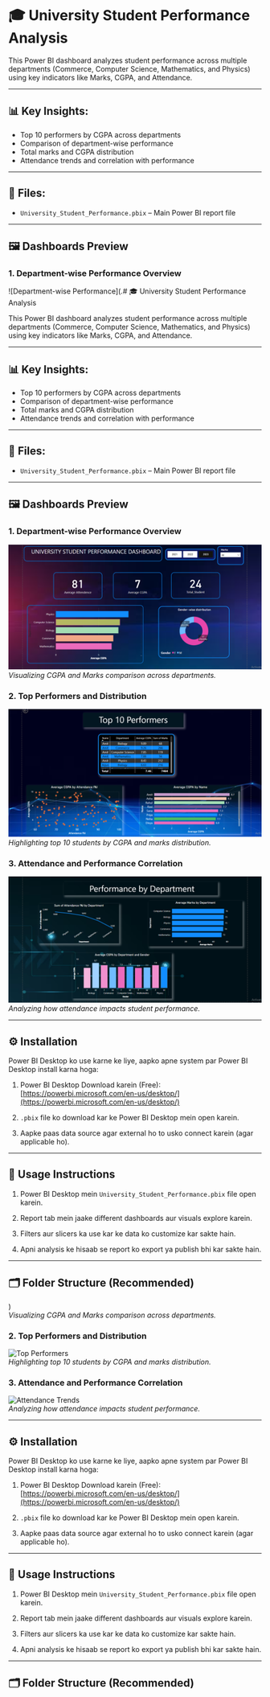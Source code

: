 # 🎓 University Student Performance Analysis

This Power BI dashboard analyzes student performance across multiple departments (Commerce, Computer Science, Mathematics, and Physics) using key indicators like Marks, CGPA, and Attendance.

---

## 📊 Key Insights:
- Top 10 performers by CGPA across departments
- Comparison of department-wise performance
- Total marks and CGPA distribution
- Attendance trends and correlation with performance

---

## 📁 Files:
- `University_Student_Performance.pbix` – Main Power BI report file

---

## 🖼️ Dashboards Preview

### 1. Department-wise Performance Overview  
![Department-wise Performance](.# 🎓 University Student Performance Analysis

This Power BI dashboard analyzes student performance across multiple departments (Commerce, Computer Science, Mathematics, and Physics) using key indicators like Marks, CGPA, and Attendance.

---

## 📊 Key Insights:
- Top 10 performers by CGPA across departments
- Comparison of department-wise performance
- Total marks and CGPA distribution
- Attendance trends and correlation with performance

---

## 📁 Files:
- `University_Student_Performance.pbix` – Main Power BI report file

---

## 🖼️ Dashboards Preview

### 1. Department-wise Performance Overview  
![Department-wise Performance](https://github.com/mehtaricha-23/University-Student-Performance-Analysis/blob/main/UNIVERSITY%20STUDENT%20PERFORMANCE%20DASHBOARD.png)  
*Visualizing CGPA and Marks comparison across departments.*

### 2. Top Performers and Distribution  
![Top Performers](https://github.com/mehtaricha-23/University-Student-Performance-Analysis/blob/main/Top%2010%20Performers.png)  
*Highlighting top 10 students by CGPA and marks distribution.*

### 3. Attendance and Performance Correlation  
![Attendance Trends](https://github.com/mehtaricha-23/University-Student-Performance-Analysis/blob/main/Performance%20by%20Department.png
)  
*Analyzing how attendance impacts student performance.*

---

## ⚙️ Installation

Power BI Desktop ko use karne ke liye, aapko apne system par Power BI Desktop install karna hoga:

1. Power BI Desktop Download karein (Free):  
   [https://powerbi.microsoft.com/en-us/desktop/](https://powerbi.microsoft.com/en-us/desktop/)

2. `.pbix` file ko download kar ke Power BI Desktop mein open karein.

3. Aapke paas data source agar external ho to usko connect karein (agar applicable ho).

---

## 🚀 Usage Instructions

1. Power BI Desktop mein `University_Student_Performance.pbix` file open karein.

2. Report tab mein jaake different dashboards aur visuals explore karein.

3. Filters aur slicers ka use kar ke data ko customize kar sakte hain.

4. Apni analysis ke hisaab se report ko export ya publish bhi kar sakte hain.

---

## 🗂️ Folder Structure (Recommended)

)  
*Visualizing CGPA and Marks comparison across departments.*

### 2. Top Performers and Distribution  
![Top Performers](./images/dashboard2.png)  
*Highlighting top 10 students by CGPA and marks distribution.*

### 3. Attendance and Performance Correlation  
![Attendance Trends](./images/dashboard3.png)  
*Analyzing how attendance impacts student performance.*

---

## ⚙️ Installation

Power BI Desktop ko use karne ke liye, aapko apne system par Power BI Desktop install karna hoga:

1. Power BI Desktop Download karein (Free):  
   [https://powerbi.microsoft.com/en-us/desktop/](https://powerbi.microsoft.com/en-us/desktop/)

2. `.pbix` file ko download kar ke Power BI Desktop mein open karein.

3. Aapke paas data source agar external ho to usko connect karein (agar applicable ho).

---

## 🚀 Usage Instructions

1. Power BI Desktop mein `University_Student_Performance.pbix` file open karein.

2. Report tab mein jaake different dashboards aur visuals explore karein.

3. Filters aur slicers ka use kar ke data ko customize kar sakte hain.

4. Apni analysis ke hisaab se report ko export ya publish bhi kar sakte hain.

---

## 🗂️ Folder Structure (Recommended)

